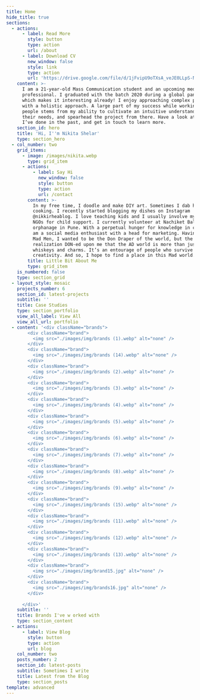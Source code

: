 ```yaml
---
title: Home
hide_title: true
sections:
  - actions:
      - label: Read More
        style: button
        type: action
        url: /about
      - label: Download CV
        new_window: false
        style: link
        type: action
        url: 'https://drive.google.com/file/d/1jFvipU9oTXsA_veJE0LLpS-NbRCEh91B/view'
    content: >-
      I am a 21-year-old Mass Communication student and an upcoming media
      professional. I graduated with the batch 2020 during a global pandemic,
      which makes it interesting already! I enjoy approaching complex projects
      with a holistic approach. A large part of my success while working with
      people stems from my ability to cultivate an intuitive understanding of
      their needs, and spearhead the project from there. Have a look at the work
      I’ve done in the past, and get in touch to learn more.
    section_id: hero
    title: 'Hi, I''m Nikita Shelar'
    type: section_hero
  - col_number: two
    grid_items:
      - image: /images/nikita.webp
        type: grid_item
      - actions:
          - label: Say Hi
            new_window: false
            style: button
            type: action
            url: /contact
        content: >-
          In my free time, I doodle and make DIY art. Sometimes I dab hands at
          cooking. I recently started blogging my dishes on Instagram
          @nikkirheablog. I love teaching kids and I usually involve myself in
          NGOs for child support. I currently volunteer at Nachiket Balgram an
          orphanage in Pune. With a perpetual hunger for knowledge in cinema, I
          am a social media enthusiast with a head for marketing. Having watched
          Mad Men, I wanted to be the Don Draper of the world, but the quick
          realization DON-ed upon me that the AD world is more than just
          whiskeys and charms. It’s an entourage of people who survive on
          creativity. And so, I hope to find a place in this Mad world.
        title: Little Bit About Me
        type: grid_item
    is_numbered: false
    type: section_grid
  - layout_style: mosaic
    projects_number: 6
    section_id: latest-projects
    subtitle: ''
    title: Case Studies
    type: section_portfolio
    view_all_label: View All
    view_all_url: portfolio
  - content: '<div className="brands">
        <div className="brand">
          <img src="./images/img/brands (1).webp" alt="none" />
        </div>
        <div className="brand">
          <img src="./images/img/brands (14).webp" alt="none" />
        </div>
        <div className="brand">
          <img src="./images/img/brands (2).webp" alt="none" />
        </div>
        <div className="brand">
          <img src="./images/img/brands (3).webp" alt="none" />
        </div>
        <div className="brand">
          <img src="./images/img/brands (4).webp" alt="none" />
        </div>
        <div className="brand">
          <img src="./images/img/brands (5).webp" alt="none" />
        </div>
        <div className="brand">
          <img src="./images/img/brands (6).webp" alt="none" />
        </div>
        <div className="brand">
          <img src="./images/img/brands (7).webp" alt="none" />
        </div>
        <div className="brand">
          <img src="./images/img/brands (8).webp" alt="none" />
        </div>
        <div className="brand">
          <img src="./images/img/brands (9).webp" alt="none" />
        </div>
        <div className="brand">
          <img src="./images/img/brands (15).webp" alt="none" />
        </div>
        <div className="brand">
          <img src="./images/img/brands (11).webp" alt="none" />
        </div>
        <div className="brand">
          <img src="./images/img/brands (12).webp" alt="none" />
        </div>
        <div className="brand">
          <img src="./images/img/brands (13).webp" alt="none" />
        </div>
        <div className="brand">
          <img src="./images/img/brand15.jpg" alt="none" />
        </div>
        <div className="brand">
          <img src="./images/img/brands16.jpg" alt="none" />
        </div>
      
      </div>'
    subtitle: ''
    title: Brands I've w orked with
    type: section_content
  - actions:
      - label: View Blog
        style: button
        type: action
        url: blog
    col_number: two
    posts_number: 2
    section_id: latest-posts
    subtitle: Sometimes I write
    title: Latest from the Blog
    type: section_posts
template: advanced
---
```


